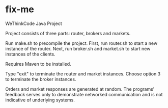 # fix-me

WeThinkCode Java Project

Project consists of three parts: router, brokers and markets.

Run make.sh to precompile the project. 
First, run router.sh to start a new instance of the router. 
Next, run broker.sh and market.sh to start new instances of the clients. 

Requires Maven to be installed.

Type "exit" to terminate the router and market instances.
Choose option 3 to terminate the broker instances.

Orders and market responses are generated at random. The programs' feedback serves only to demonstrate networked communication and is not indicative of underlying systems.
